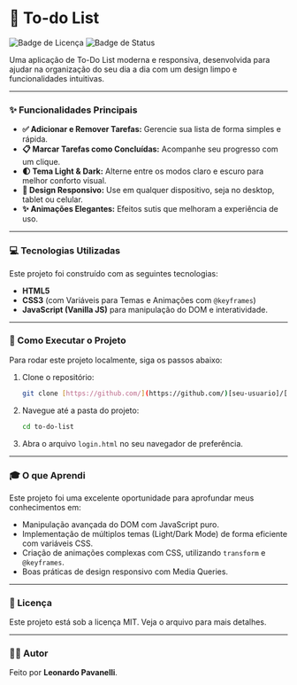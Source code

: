 # 📝 To-do List

![Badge de Licença](https://img.shields.io/badge/license-MIT-blue.svg)
![Badge de Status](https://img.shields.io/badge/status-conclu%C3%ADdo-green.svg)

Uma aplicação de To-Do List moderna e responsiva, desenvolvida para ajudar na organização do seu dia a dia com um design limpo e funcionalidades intuitivas.

---

### ✨ Funcionalidades Principais

* **✅ Adicionar e Remover Tarefas:** Gerencie sua lista de forma simples e rápida.
* **📋 Marcar Tarefas como Concluídas:** Acompanhe seu progresso com um clique.
* **🌓 Tema Light & Dark:** Alterne entre os modos claro e escuro para melhor conforto visual.
* **📱 Design Responsivo:** Use em qualquer dispositivo, seja no desktop, tablet ou celular.
* **✨ Animações Elegantes:** Efeitos sutis que melhoram a experiência de uso.

---

### 💻 Tecnologias Utilizadas

Este projeto foi construído com as seguintes tecnologias:

* **HTML5**
* **CSS3** (com Variáveis para Temas e Animações com `@keyframes`)
* **JavaScript (Vanilla JS)** para manipulação do DOM e interatividade.

---

### 🚀 Como Executar o Projeto

Para rodar este projeto localmente, siga os passos abaixo:

1.  Clone o repositório:
    ```bash
    git clone [https://github.com/](https://github.com/)[seu-usuario]/[nome-do-seu-repositorio].git
    ```
2.  Navegue até a pasta do projeto:
    ```bash
    cd to-do-list
    ```
3.  Abra o arquivo `login.html` no seu navegador de preferência.

---

### 🎓 O que Aprendi

Este projeto foi uma excelente oportunidade para aprofundar meus conhecimentos em:

* Manipulação avançada do DOM com JavaScript puro.
* Implementação de múltiplos temas (Light/Dark Mode) de forma eficiente com variáveis CSS.
* Criação de animações complexas com CSS, utilizando `transform` e `@keyframes`.
* Boas práticas de design responsivo com Media Queries.

---

### 📄 Licença

Este projeto está sob a licença MIT. Veja o arquivo para mais detalhes.

---

### 👨‍💻 Autor

Feito por **Leonardo Pavanelli**.
